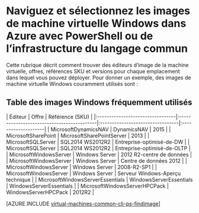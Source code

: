 <properties
   pageTitle="Naviguez et sélectionnez les images de machine virtuelle Windows | Microsoft Azure"
   description="Découvrez comment faire pour déterminer l’éditeur, offre et référence (SKU) pour les images lorsque vous créez une machine virtuelle Windows avec le modèle de déploiement du Gestionnaire de ressources."
   services="virtual-machines-windows"
   documentationCenter=""
   authors="squillace"
   manager="timlt"
   editor=""
   tags="azure-resource-manager"
   />

<tags
   ms.service="virtual-machines-windows"
   ms.devlang="na"
   ms.topic="article"
   ms.tgt_pltfrm="vm-windows"
   ms.workload="infrastructure"
   ms.date="08/23/2016"
   ms.author="rasquill"/>

# <a name="navigate-and-select-windows-virtual-machine-images-in-azure-with-powershell-or-the-cli"></a>Naviguez et sélectionnez les images de machine virtuelle Windows dans Azure avec PowerShell ou de l’infrastructure du langage commun

Cette rubrique décrit comment trouver des éditeurs d’image de la machine virtuelle, offres, références SKU et versions pour chaque emplacement dans lequel vous pouvez déployer. Pour donner un exemple, des images de machine virtuelle Windows couramment utilisés sont :

## <a name="table-of-commonly-used-windows-images"></a>Table des images Windows fréquemment utilisés


| Éditeur                        | Offre                                 | Référence (SKU)                         |
|:---------------------------------|:-------------------------------------------|:---------------------------------|:--------------------|
| MicrosoftDynamicsNAV             | DynamicsNAV                                | 2015                             |
| MicrosoftSharePoint              | MicrosoftSharePointServer                  | 2013                             |
| MicrosoftSQLServer               | SQL2014 WS2012R2                           | Entreprise-optimisé-de-DW      |
| MicrosoftSQLServer               | SQL2014 WS2012R2                           | Entreprise-optimisé-de-OLTP    |
| MicrosoftWindowsServer           | Windows Server                              | 2012 R2-centre de données                  |
| MicrosoftWindowsServer           | Windows Server                              | Centre de données 2012               |
| MicrosoftWindowsServer           | Windows Server                              | 2008-R2-SP1 |
| MicrosoftWindowsServer           | Windows Server                              | Serveur Windows-Aperçu technique |
| MicrosoftWindowsServerEssentials | WindowsServerEssentials                    | WindowsServerEssentials          |
| MicrosoftWindowsServerHPCPack    | WindowsServerHPCPack                       | 2012R2                           |


[AZURE.INCLUDE [virtual-machines-common-cli-ps-findimage](../../includes/virtual-machines-common-cli-ps-findimage.md)]
